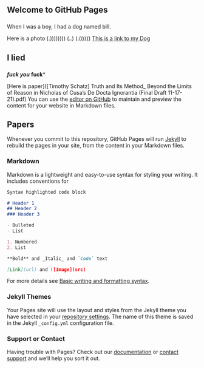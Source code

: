 ## Welcome to GitHub Pages
###
When I was a boy, I had a dog named bill.

Here is a photo (.)))))))) (..) (.((((()
[This is a link to my Dog](https://post.medicalnewstoday.com/wp-content/uploads/sites/3/2020/02/322868_1100-800x825.jpg)

## I lied
###

***fuck you*** **fuck***

[Here is paper]([Timothy Schatz] Truth and Its Method_ Beyond the Limits of Reason in Nicholas of Cusa’s De Docta Ignorantia (Final Draft 11-17-21).pdf)
You can use the [editor on GitHub](https://github.com/TimothySchatz/TimothySchatz.gihub.io/edit/gh-pages/index.md) to maintain and preview the content for your website in Markdown files.

## Papers 

Whenever you commit to this repository, GitHub Pages will run [Jekyll](https://jekyllrb.com/) to rebuild the pages in your site, from the content in your Markdown files.

### Markdown

Markdown is a lightweight and easy-to-use syntax for styling your writing. It includes conventions for

```markdown
Syntax highlighted code block

# Header 1
## Header 2
### Header 3

- Bulleted
- List

1. Numbered
2. List

**Bold** and _Italic_ and `Code` text

[Link](url) and ![Image](src)
```

For more details see [Basic writing and formatting syntax](https://docs.github.com/en/github/writing-on-github/getting-started-with-writing-and-formatting-on-github/basic-writing-and-formatting-syntax).

### Jekyll Themes

Your Pages site will use the layout and styles from the Jekyll theme you have selected in your [repository settings](https://github.com/TimothySchatz/TimothySchatz.gihub.io/settings/pages). The name of this theme is saved in the Jekyll `_config.yml` configuration file.

### Support or Contact

Having trouble with Pages? Check out our [documentation](https://docs.github.com/categories/github-pages-basics/) or [contact support](https://support.github.com/contact) and we’ll help you sort it out.
